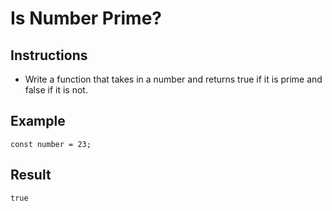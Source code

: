 # Is Number Prime?

## Instructions

- Write a function that takes in a number and returns true if it is prime and false if it is not.

## Example

```
const number = 23;
```

## Result
  
```
true
```